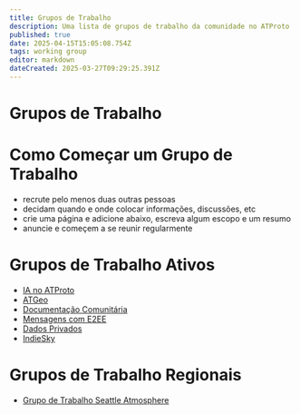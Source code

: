 ```yaml
---
title: Grupos de Trabalho
description: Uma lista de grupos de trabalho da comunidade no ATProto
published: true
date: 2025-04-15T15:05:08.754Z
tags: working group
editor: markdown
dateCreated: 2025-03-27T09:29:25.391Z
---
```


# Grupos de Trabalho

# Como Começar um Grupo de Trabalho

* recrute pelo menos duas outras pessoas
* decidam quando e onde colocar informações, discussões, etc
* crie uma página e adicione abaixo, escreva algum escopo e um resumo
* anuncie e começem a se reunir regularmente

# Grupos de Trabalho Ativos

* [IA no ATProto](https://wiki.atprotocol.community/en/working-groups/aiproto)
* [ATGeo](https://wiki.atprotocol.community/en/working-groups/atgeo)
* [Documentação Comunitária](/working-groups/community-documentation)
* [Mensagens com E2EE](https://wiki.atprotocol.community/en/working-groups/e2ee)
* [Dados Privados](https://wiki.atprotocol.community/en/working-groups/private-data)
* [IndieSky](https://wiki.atprotocol.community/en/working-groups/indiesky/)

# Grupos de Trabalho Regionais

* [Grupo de Trabalho Seattle Atmosphere](https://wiki.atprotocol.community/en/working-groups/seattle)